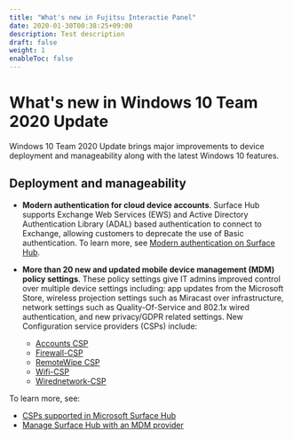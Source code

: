 ```yaml
---
title: "What's new in Fujitsu Interactie Panel"
date: 2020-01-30T00:38:25+09:00
description: Test description
draft: false
weight: 1
enableToc: false
---
```


# What's new in Windows 10 Team 2020 Update

Windows 10 Team 2020 Update brings major improvements to device deployment and manageability along with the latest Windows 10 features.

##  Deployment and manageability

- **Modern authentication for cloud device accounts**. Surface Hub supports Exchange Web Services (EWS) and Active Directory Authentication Library (ADAL) based authentication to connect to Exchange, allowing customers to deprecate the use of Basic authentication. To learn more, see [Modern authentication on Surface Hub](https://docs.microsoft.com/surface-hub/surface-hub-modern-auth).
- **More than 20 new and updated mobile device management (MDM) policy settings**.  These policy settings give IT admins improved control over multiple device settings including: app updates from the Microsoft Store, wireless projection settings such as Miracast over infrastructure, network settings such as Quality-Of-Service and 802.1x wired authentication, and new privacy/GDPR related settings. New Configuration service providers (CSPs) include: 

  - [Accounts CSP](https://docs.microsoft.com/windows/client-management/mdm/accounts-csp) 
  - [Firewall-CSP](https://docs.microsoft.com/windows/client-management/mdm/firewall-csp) 
  - [RemoteWipe CSP](https://docs.microsoft.com/windows/client-management/mdm/remotewipe-csp) 
  - [Wifi-CSP](https://docs.microsoft.com/windows/client-management/mdm/wifi-csp) 
  - [Wirednetwork-CSP](https://docs.microsoft.com/windows/client-management/mdm/wirednetwork-csp) 

To learn more, see: 
- [CSPs supported in Microsoft Surface Hub](https://docs.microsoft.com/windows/client-management/mdm/configuration-service-provider-reference#surfacehubcspsupport)
- [Manage Surface Hub with an MDM provider](manage-settings-with-mdm-for-surface-hub.md)